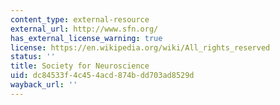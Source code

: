 ```yaml
---
content_type: external-resource
external_url: http://www.sfn.org/
has_external_license_warning: true
license: https://en.wikipedia.org/wiki/All_rights_reserved
status: ''
title: Society for Neuroscience
uid: dc84533f-4c45-4acd-874b-dd703ad8529d
wayback_url: ''
---
```

